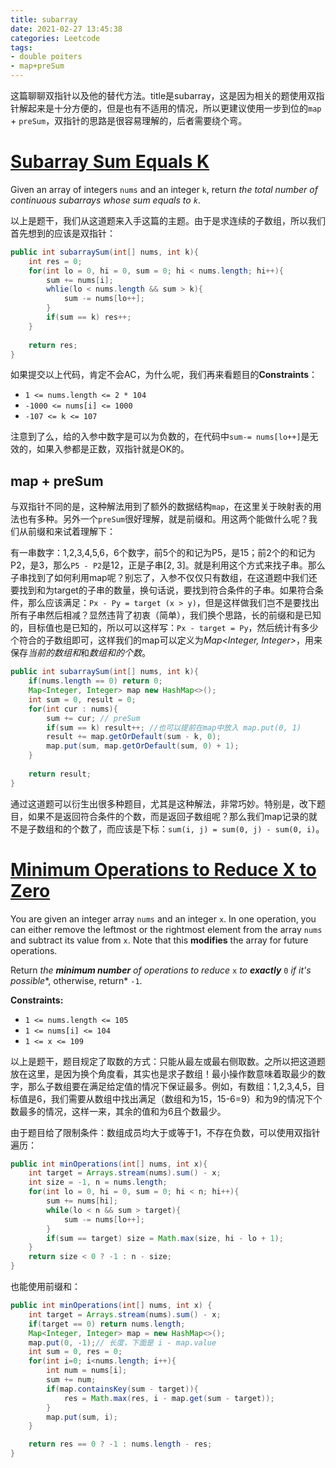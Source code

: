 ```yaml
---
title: subarray
date: 2021-02-27 13:45:38
categories: Leetcode
tags: 
- double poiters
- map+preSum
---
```


这篇聊聊双指针以及他的替代方法。title是subarray，这是因为相关的题使用双指针解起来是十分方便的，但是也有不适用的情况，所以更建议使用一步到位的`map` + `preSum`，双指针的思路是很容易理解的，后者需要绕个弯。

<!-- more -->

<!--toc-->

# [Subarray Sum Equals K](https://leetcode.com/problems/subarray-sum-equals-k/)

Given an array of integers `nums` and an integer `k`, return *the total number of continuous subarrays whose sum equals to `k`*.

以上是题干，我们从这道题来入手这篇的主题。由于是求连续的子数组，所以我们首先想到的应该是双指针：

```java
public int subarraySum(int[] nums, int k){
    int res = 0;
    for(int lo = 0, hi = 0, sum = 0; hi < nums.length; hi++){
        sum += nums[i];
        whlie(lo < nums.length && sum > k){
            sum -= nums[lo++];
        }
        if(sum == k) res++;
    }
    
    return res;
}
```

如果提交以上代码，肯定不会AC，为什么呢，我们再来看题目的**Constraints**：

- `1 <= nums.length <= 2 * 104`
- `-1000 <= nums[i] <= 1000`
- `-107 <= k <= 107`

注意到了么，给的入参中数字是可以为负数的，在代码中`sum-= nums[lo++]`是无效的，如果入参都是正数，双指针就是OK的。

## map + preSum

​		与双指针不同的是，这种解法用到了额外的数据结构`map`，在这里关于映射表的用法也有多种。另外一个`preSum`很好理解，就是前缀和。用这两个能做什么呢？我们从前缀和来试着理解下：

有一串数字：1,2,3,4,5,6，6个数字，前5个的和记为P5，是15；前2个的和记为P2，是3，那么`P5 - P2`是12，正是子串\[2, 3\]。就是利用这个方式来找子串。那么子串找到了如何利用map呢？别忘了，入参不仅仅只有数组，在这道题中我们还要找到和为target的子串的数量，换句话说，要找到符合条件的子串。如果符合条件，那么应该满足：`Px - Py = target (x > y)`，但是这样做我们岂不是要找出所有子串然后相减？显然违背了初衷（简单），我们换个思路，长的前缀和是已知的，目标值也是已知的，所以可以这样写：`Px - target = Py`，然后统计有多少个符合的子数组即可，这样我们的map可以定义为*Map\<Integer, Integer\>*，用来保存*当前的数组和*和*数组和的个数*。

```java
public int subarraySum(int[] nums, int k){
    if(nums.length == 0) return 0;
    Map<Integer, Integer> map new HashMap<>();
    int sum = 0, result = 0;
    for(int cur : nums){
        sum += cur; // preSum
        if(sum == k) result++; //也可以提前在map中放入 map.put(0, 1)
        result += map.getOrDefault(sum - k, 0);
        map.put(sum, map.getOrDefault(sum, 0) + 1);
    }
    
    return result;
}
```

通过这道题可以衍生出很多种题目，尤其是这种解法，非常巧妙。特别是，改下题目，如果不是返回符合条件的个数，而是返回子数组呢？那么我们map记录的就不是子数组和的个数了，而应该是下标：`sum(i, j) = sum(0, j) - sum(0, i)`。

# [Minimum Operations to Reduce X to Zero](https://leetcode.com/problems/minimum-operations-to-reduce-x-to-zero)

You are given an integer array `nums` and an integer `x`. In one operation, you can either remove the leftmost or the rightmost element from the array `nums` and subtract its value from `x`. Note that this **modifies** the array for future operations.

Return *the **minimum number** of operations to reduce* `x` *to **exactly*** `0` *if it's possible**, otherwise, return* `-1`.

**Constraints:**

- `1 <= nums.length <= 105`
- `1 <= nums[i] <= 104`
- `1 <= x <= 109`

​		以上是题干，题目规定了取数的方式：只能从最左或最右侧取数。之所以把这道题放在这里，是因为换个角度看，其实也是求子数组！最小操作数意味着取最少的数字，那么子数组要在满足给定值的情况下保证最多。例如，有数组：1,2,3,4,5，目标值是6，我们需要从数组中找出满足（数组和为15，15-6=9）和为9的情况下个数最多的情况，这样一来，其余的值和为6且个数最少。

由于题目给了限制条件：数组成员均大于或等于1，不存在负数，可以使用双指针遍历：

```java
public int minOperations(int[] nums, int x){
    int target = Arrays.stream(nums).sum() - x;
    int size = -1, n = nums.length;
    for(int lo = 0, hi = 0, sum = 0; hi < n; hi++){
        sum += nums[hi];
        while(lo < n && sum > target){
            sum -= nums[lo++];
        }
        if(sum == target) size = Math.max(size, hi - lo + 1);
    }
    return size < 0 ? -1 : n - size;
}
```

也能使用前缀和：

```java
public int minOperations(int[] nums, int x) {
    int target = Arrays.stream(nums).sum() - x;
    if(target == 0) return nums.length;
    Map<Integer, Integer> map = new HashMap<>();
    map.put(0, -1);// 长度，下面是 i - map.value
    int sum = 0, res = 0;
    for(int i=0; i<nums.length; i++){
        int num = nums[i];
        sum += num;
        if(map.containsKey(sum - target)){
            res = Math.max(res, i - map.get(sum - target));
        }
        map.put(sum, i);
    }

    return res == 0 ? -1 : nums.length - res;
}
```

